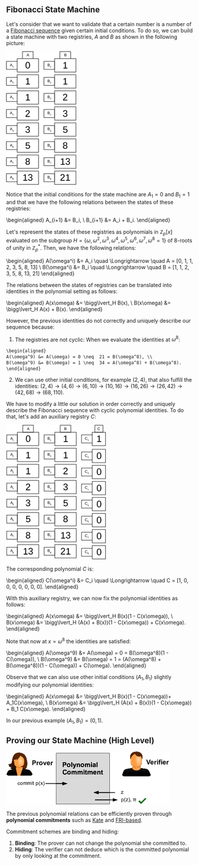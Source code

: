 ## Fibonacci State Machine

Let's consider that we want to validate that a certain 
number is a number of a [Fibonacci sequence](https://en.wikipedia.org/wiki/Fibonacci_number) given certain 
initial conditions.
To do so, we can build a state machine with two registries, $A$ and $B$ as shown in the following picture:

![Fibonacci Sequence](figures/fibonacci-sequence.pdf.png)

Notice that the initial conditions for the state machine are $A_1=0$ and $B_1=1$ and that we have the following relations between the states of these registries:

\begin{aligned}
A_{i+1} &= B_i, \\
B_{i+1} &= A_i + B_i.
\end{aligned}

Let's represent the states of these registries as polynomials in $\mathbb{Z}_p[x]$ evaluated on the subgroup $H = \{\omega, \omega^2, \omega^3, \omega^4, \omega^5, \omega^6, \omega^7, \omega^8 = 1\}$ of $8$-roots of unity in $\mathbb{Z}_p^*$. Then, we have the following relations:

\begin{aligned}
A(\omega^i) &= A_i \quad \Longrightarrow \quad A = [0, 1, 1, 2, 3, 5, 8, 13] \\
B(\omega^i) &= B_i \quad \Longrightarrow \quad B = [1, 1, 2, 3, 5, 8, 13, 21]
\end{aligned}

The relations between the states of registries can be translated into identities in the polynomial setting as follows:

\begin{aligned}
A(x\omega) &= \bigg\lvert_H  B(x), \\
B(x\omega) &= \bigg\lvert_H  A(x) + B(x).
\end{aligned}

However, the previous identities do not correctly and uniquely describe our sequence because:

  1.  The registries are not cyclic: When we evaluate the identities at $\omega^8$:

    \begin{aligned}
    A(\omega^9) &= A(\omega) = 0 \neq  21 = B(\omega^8), \\
    B(\omega^9) &= B(\omega) = 1 \neq  34 = A(\omega^8) + B(\omega^8).
    \end{aligned}

  2.  We can use other initial conditions, for example $(2,4)$, that also fulfill the identities: $(2,4)\to(4,6)\to(6,10)\to(10,16)\to(16,26)\to(26,42)\to(42,68)\to(68,110).$

We have to modify a little our solution in order correctly and uniquely describe the Fibonacci sequence with cyclic polynomial identities. To do that, let's add an auxiliary registry $C$:

![Fibonacci Sequence Aux](figures/fibonacci-sequence-aux.pdf.png)

The corresponding polynomial $C$ is:

\begin{aligned}
C(\omega^i) &= C_i \quad \Longrightarrow \quad C = [1, 0, 0, 0, 0, 0, 0, 0].
\end{aligned}

With this auxiliary registry, we can now fix the polynomial identities as follows:

\begin{aligned}
A(x\omega) &= \bigg\lvert_H  B(x)(1 - C(x\omega)), \\
B(x\omega) &= \bigg\lvert_H (A(x) + B(x))(1 - C(x\omega)) + C(x\omega).
\end{aligned}

Note that now at $x = \omega^8$ the identities are satisfied:

\begin{aligned}
A(\omega^9) &= A(\omega) = 0 = B(\omega^8)(1 - C(\omega)), \\
B(\omega^9) &= B(\omega) = 1 = (A(\omega^8) + B(\omega^8))(1 - C(\omega)) + C(\omega).
\end{aligned}

Observe that we can also use other initial conditions $(A_1, B_1)$ slightly modifying our polynomial identities:

\begin{aligned}
A(x\omega) &= \bigg\lvert_H  B(x)(1 - C(x\omega))+ A_1C(x\omega), \\
B(x\omega) &= \bigg\lvert_H  (A(x) + B(x))(1 - C(x\omega)) + B_1 C(x\omega).
\end{aligned}

In our previous example $(A_1, B_1) = (0, 1)$.

## Proving our State Machine (High Level)

![Polynomial Commitment](figures/polynomial-commitment.pdf.png)

The previous polynomial relations can be efficiently proven through **polynomial commitments** such as [Kate](https://www.iacr.org/archive/asiacrypt2010/6477178/6477178.pdf) and [FRI-based](https://drops.dagstuhl.de/opus/volltexte/2018/9018/pdf/LIPIcs-ICALP-2018-14.pdf).

Commitment schemes are binding and hiding:

  1. **Binding**: The prover can not change the polynomial she committed to.
  1. **Hiding**: The verifier can not deduce which is the committed polynomial by only looking at the commitment.
